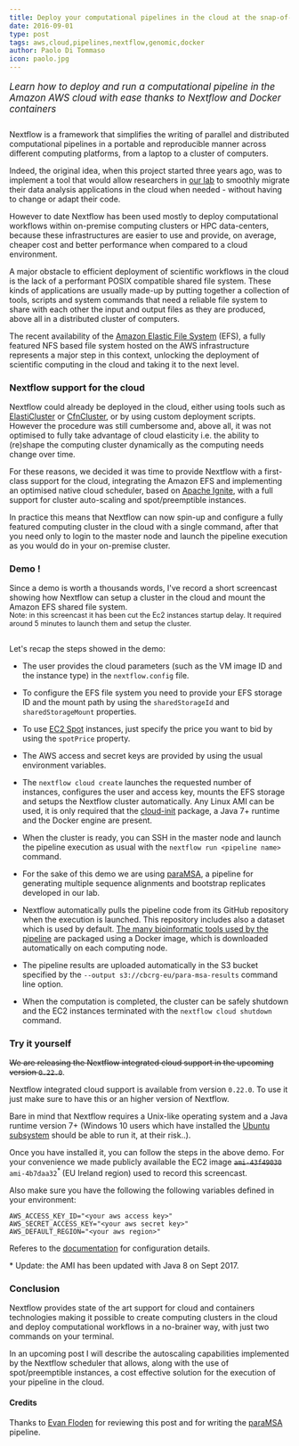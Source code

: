 ```yaml
---
title: Deploy your computational pipelines in the cloud at the snap-of-a-finger
date: 2016-09-01
type: post
tags: aws,cloud,pipelines,nextflow,genomic,docker
author: Paolo Di Tommaso
icon: paolo.jpg
---
```


<p class="text-muted" style='font-size: 1.2em; padding-bottom: 10px'>
<i>Learn how to deploy and run a computational pipeline in the Amazon AWS cloud with ease
thanks to Nextflow and Docker containers</i>
</p>

Nextflow is a framework that simplifies the writing of parallel and distributed computational
pipelines in a portable and reproducible manner across different computing platforms, from
a laptop to a cluster of computers.

Indeed, the original idea, when this project started three years ago, was to
implement a tool that would allow researchers in
[our lab](http://www.crg.eu/es/programmes-groups/comparative-bioinformatics) to smoothly migrate
their data analysis applications in the cloud when needed - without having
to change or adapt their code.

However to date Nextflow has been used mostly to deploy computational workflows within on-premise
computing clusters or HPC data-centers, because these infrastructures are easier to use
and provide, on average, cheaper cost and better performance when compared to a cloud environment.

A major obstacle to efficient deployment of scientific workflows in the cloud is the lack
of a performant POSIX compatible shared file system. These kinds of applications
are usually made-up by putting together a collection of tools, scripts and
system commands that need a reliable file system to share with each other the input and
output files as they are produced, above all in a distributed cluster of computers.

The recent availability of the [Amazon Elastic File System](https://aws.amazon.com/efs/)
(EFS), a fully featured NFS based file system hosted on the AWS infrastructure represents
a major step in this context, unlocking the deployment of scientific computing
in the cloud and taking it to the next level.

### Nextflow support for the cloud

Nextflow could already be deployed in the cloud, either using tools such as
[ElastiCluster](https://github.com/gc3-uzh-ch/elasticluster) or
[CfnCluster](https://aws.amazon.com/hpc/cfncluster/), or by using custom deployment
scripts. However the procedure was still cumbersome and, above all, it was not optimised
to fully take advantage of cloud elasticity i.e. the ability to (re)shape the computing
cluster dynamically as the computing needs change over time.

For these reasons, we decided it was time to provide Nextflow with a first-class support
for the cloud, integrating the Amazon EFS and implementing an optimised native cloud
scheduler, based on [Apache Ignite](https://ignite.apache.org/), with a full support for cluster
auto-scaling and spot/preemptible instances.

In practice this means that Nextflow can now spin-up and configure a fully featured computing
cluster in the cloud with a single command, after that you need only to login to the master
node and launch the pipeline execution as you would do in your on-premise cluster.

### Demo !

Since a demo is worth a thousands words, I've record a short screencast showing how
Nextflow can setup a cluster in the cloud and mount the Amazon EFS shared file system.

<script type="text/javascript" src="https://asciinema.org/a/9vupd4d72ivaz6h56pajjjkop.js" id="asciicast-9vupd4d72ivaz6h56pajjjkop" async></script>

<p class="text-muted" style='font-size: 0.9em; position: relative; top:-15px' >
Note: in this screencast it has been cut the Ec2 instances startup delay. It required around
5 minutes to launch them and setup the cluster.
</p>

Let's recap the steps showed in the demo:

- The user provides the cloud parameters (such as the VM image ID and the instance type)
  in the `nextflow.config` file.

- To configure the EFS file system you need to provide your EFS storage ID and the mount path
  by using the `sharedStorageId` and `sharedStorageMount` properties.

- To use [EC2 Spot](https://aws.amazon.com/ec2/spot/) instances, just specify the price
  you want to bid by using the `spotPrice` property.

- The AWS access and secret keys are provided by using the usual environment variables.

- The `nextflow cloud create` launches the requested number of instances, configures the user and
  access key, mounts the EFS storage and setups the Nextflow cluster automatically.
  Any Linux AMI can be used, it is only required that the [cloud-init](https://cloudinit.readthedocs.io/en/latest/)
  package, a Java 7+ runtime and the Docker engine are present.

- When the cluster is ready, you can SSH in the master node and launch the pipeline execution
  as usual with the `nextflow run <pipeline name>` command.

- For the sake of this demo we are using [paraMSA](https://github.com/pditommaso/paraMSA),
  a pipeline for generating multiple sequence alignments and bootstrap replicates developed
  in our lab.

- Nextflow automatically pulls the pipeline code from its GitHub repository when the
  execution is launched. This repository includes also a dataset which is used by default.
  [The many bioinformatic tools used by the pipeline](https://github.com/pditommaso/paraMSA#dependencies-)
  are packaged using a Docker image, which is downloaded automatically on each computing node.

- The pipeline results are uploaded automatically in the S3 bucket specified
  by the `--output s3://cbcrg-eu/para-msa-results` command line option.

- When the computation is completed, the cluster can be safely shutdown and the
  EC2 instances terminated with the `nextflow cloud shutdown` command.

### Try it yourself

<s>We are releasing the Nextflow integrated cloud support in the upcoming version `0.22.0`</s>.

Nextflow integrated cloud support is available from version `0.22.0`. To use it just make sure to
have this or an higher version of Nextflow.

Bare in mind that Nextflow requires a Unix-like operating system and a Java runtime version 7+
(Windows 10 users which have installed the [Ubuntu subsystem](https://blogs.windows.com/buildingapps/2016/03/30/run-bash-on-ubuntu-on-windows/)
should be able to run it, at their risk..).

Once you have installed it, you can follow the steps in the above demo. For your convenience
we made publicly available the EC2 image <s>`ami-43f49030`</s> `ami-4b7daa32`<sup>\* </sup> (EU Ireland region) used to record this
screencast.

Also make sure you have the following the following variables defined in your environment:

    AWS_ACCESS_KEY_ID="<your aws access key>"
    AWS_SECRET_ACCESS_KEY="<your aws secret key>"
    AWS_DEFAULT_REGION="<your aws region>"

Referes to the <a href='/docs/latest/awscloud.html'>documentation</a> for configuration details.

\* Update: the AMI has been updated with Java 8 on Sept 2017.

### Conclusion

Nextflow provides state of the art support for cloud and containers technologies making
it possible to create computing clusters in the cloud and deploy computational workflows
in a no-brainer way, with just two commands on your terminal.

In an upcoming post I will describe the autoscaling capabilities implemented by the
Nextflow scheduler that allows, along with the use of spot/preemptible instances,
a cost effective solution for the execution of your pipeline in the cloud.

#### Credits

Thanks to [Evan Floden](https://github.com/skptic) for reviewing this post and for writing
the [paraMSA](https://github.com/skptic/paraMSA/) pipeline.
